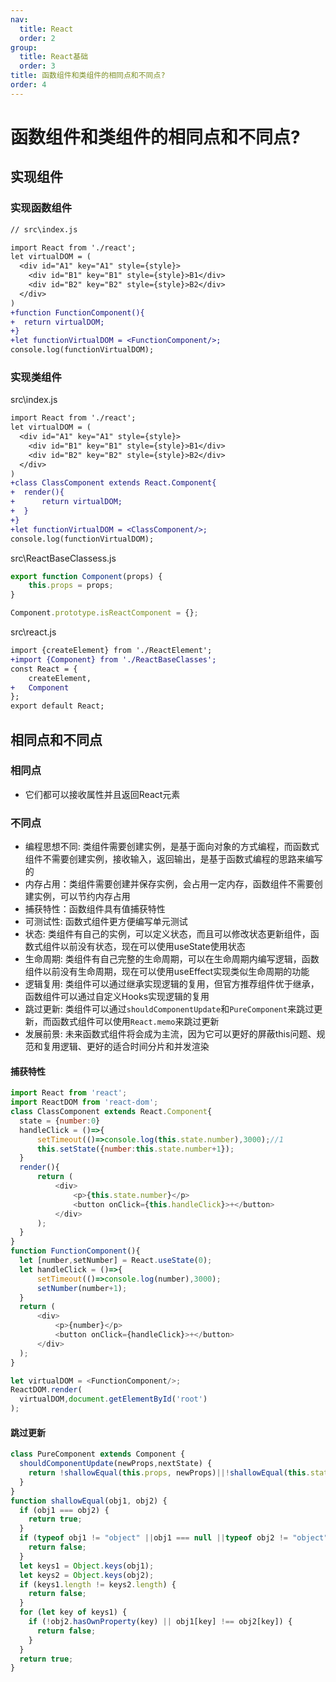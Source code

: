 ```yaml
---
nav:
  title: React
  order: 2
group:
  title: React基础
  order: 3
title: 函数组件和类组件的相同点和不同点?
order: 4
---
```


# 函数组件和类组件的相同点和不同点?

## 实现组件

### 实现函数组件

```diff
// src\index.js

import React from './react';
let virtualDOM = (
  <div id="A1" key="A1" style={style}>
    <div id="B1" key="B1" style={style}>B1</div>
    <div id="B2" key="B2" style={style}>B2</div>
  </div>
)
+function FunctionComponent(){
+  return virtualDOM;
+}
+let functionVirtualDOM = <FunctionComponent/>;
console.log(functionVirtualDOM);
```

### 实现类组件

src\index.js

```diff
import React from './react';
let virtualDOM = (
  <div id="A1" key="A1" style={style}>
    <div id="B1" key="B1" style={style}>B1</div>
    <div id="B2" key="B2" style={style}>B2</div>
  </div>
)
+class ClassComponent extends React.Component{
+  render(){
+      return virtualDOM;
+  }
+}
+let functionVirtualDOM = <ClassComponent/>;
console.log(functionVirtualDOM);
```

src\ReactBaseClassess.js

```js
export function Component(props) {
    this.props = props;
}

Component.prototype.isReactComponent = {};
```

src\react.js

```diff
import {createElement} from './ReactElement';
+import {Component} from './ReactBaseClasses';
const React = {
    createElement,
+   Component
};
export default React;
```

## 相同点和不同点

### 相同点

- 它们都可以接收属性并且返回React元素

### 不同点

- 编程思想不同: 类组件需要创建实例，是基于面向对象的方式编程，而函数式组件不需要创建实例，接收输入，返回输出，是基于函数式编程的思路来编写的
- 内存占用：类组件需要创建并保存实例，会占用一定内存，函数组件不需要创建实例，可以节约内存占用
- 捕获特性：函数组件具有值捕获特性
- 可测试性: 函数式组件更方便编写单元测试
- 状态: 类组件有自己的实例，可以定义状态，而且可以修改状态更新组件，函数式组件以前没有状态，现在可以使用useState使用状态
- 生命周期: 类组件有自己完整的生命周期，可以在生命周期内编写逻辑，函数组件以前没有生命周期，现在可以使用useEffect实现类似生命周期的功能
- 逻辑复用: 类组件可以通过继承实现逻辑的复用，但官方推荐组件优于继承，函数组件可以通过自定义Hooks实现逻辑的复用
- 跳过更新: 类组件可以通过`shouldComponentUpdate`和`PureComponent`来跳过更新，而函数式组件可以使用`React.memo`来跳过更新
- 发展前景: 未来函数式组件将会成为主流，因为它可以更好的屏蔽this问题、规范和复用逻辑、更好的适合时间分片和并发渲染

#### 捕获特性

```js
import React from 'react';
import ReactDOM from 'react-dom';
class ClassComponent extends React.Component{
  state = {number:0}
  handleClick = ()=>{
      setTimeout(()=>console.log(this.state.number),3000);//1
      this.setState({number:this.state.number+1});
  }
  render(){
      return (
          <div>
              <p>{this.state.number}</p>
              <button onClick={this.handleClick}>+</button>
          </div>
      );
  }
}
function FunctionComponent(){
  let [number,setNumber] = React.useState(0);
  let handleClick = ()=>{
      setTimeout(()=>console.log(number),3000);
      setNumber(number+1);
  }
  return (
      <div>
          <p>{number}</p>
          <button onClick={handleClick}>+</button>
      </div>
  );
}

let virtualDOM = <FunctionComponent/>;
ReactDOM.render(
  virtualDOM,document.getElementById('root')
);
```

#### 跳过更新

```js
class PureComponent extends Component {
  shouldComponentUpdate(newProps,nextState) {
    return !shallowEqual(this.props, newProps)||!shallowEqual(this.state, nextState);
  }
}
function shallowEqual(obj1, obj2) {
  if (obj1 === obj2) {
    return true;
  }
  if (typeof obj1 != "object" ||obj1 === null ||typeof obj2 != "object" ||obj2 === null) {
    return false;
  }
  let keys1 = Object.keys(obj1);
  let keys2 = Object.keys(obj2);
  if (keys1.length != keys2.length) {
    return false;
  }
  for (let key of keys1) {
    if (!obj2.hasOwnProperty(key) || obj1[key] !== obj2[key]) {
      return false;
    }
  }
  return true;
}
```

